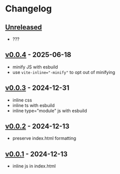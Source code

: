 # Changelog

## [Unreleased]

- ???

## [v0.0.4] - 2025-06-18

- minify JS with esbuild
- use `vite-inline="-minify"` to opt out of minifying

## [v0.0.3] - 2024-12-31

- inline css
- inline ts with esbuild
- inline type="module" js with esbuild

## [v0.0.2] - 2024-12-13

- preserve index.html formatting

## [v0.0.1] - 2024-12-13

- inline js in index.html

[Unreleased]: https://github.com/eighty4/vite-plugin-html-inline-sources/compare/v0.0.4...HEAD
[v0.0.4]: https://github.com/eighty4/vite-plugin-html-inline-sources/compare/v0.0.3...v0.0.4
[v0.0.3]: https://github.com/eighty4/vite-plugin-html-inline-sources/compare/v0.0.2...v0.0.3
[v0.0.2]: https://github.com/eighty4/vite-plugin-html-inline-sources/compare/v0.0.1...v0.0.2
[v0.0.1]: https://github.com/eighty4/vite-plugin-html-inline-sources/releases/tag/v0.0.1
